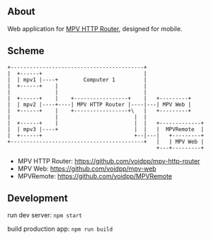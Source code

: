 About
-----

Web application for [MPV HTTP Router](https://github.com/voidpp/mpv-http-router), designed for mobile.

Scheme
------
```
+------------------------------------------+
|  +------+                                |
|  | mpv1 |----+        Computer 1         |
|  +------+    |                           |
|              |                           |
|  +------+    |    +-----------------+    |   +---------+
|  | mpv2 |----+----| MPV HTTP Router |----|---| MPV Web |
|  +------+    |    +-----------------+\   |   +---------+
|              |                        |  |
|  +------+    |                        |  |   +-------------+
|  | mpv3 |----+                        |  |   |  MPVRemote  |
|  +------+                             +--|---|   +---------+
+------------------------------------------+   |   | MPV Web |
                                               +---+---------+
```

* MPV HTTP Router: https://github.com/voidpp/mpv-http-router
* MPV Web: https://github.com/voidpp/mpv-web
* MPVRemote: https://github.com/voidpp/MPVRemote

Development
-----------

run dev server: `npm start`

build production app: `npm run build`
